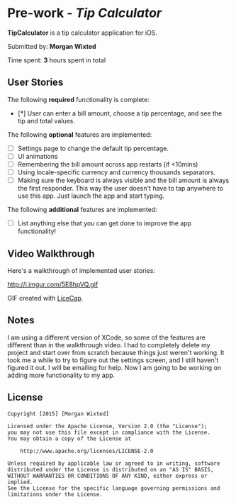 # Pre-work - *Tip Calculator*

**TipCalculator** is a tip calculator application for iOS.

Submitted by: **Morgan Wixted**

Time spent: **3** hours spent in total

## User Stories

The following **required** functionality is complete:
* [*] User can enter a bill amount, choose a tip percentage, and see the tip and total values.

The following **optional** features are implemented:
* [ ] Settings page to change the default tip percentage.
* [ ] UI animations
* [ ] Remembering the bill amount across app restarts (if <10mins)
* [ ] Using locale-specific currency and currency thousands separators.
* [ ] Making sure the keyboard is always visible and the bill amount is always the first responder. This way the user doesn't have to tap anywhere to use this app. Just launch the app and start typing.

The following **additional** features are implemented:

- [ ] List anything else that you can get done to improve the app functionality!

## Video Walkthrough 

Here's a walkthrough of implemented user stories:

<http://i.imgur.com/5E8hpVQ.gif>

GIF created with [LiceCap](http://www.cockos.com/licecap/).

## Notes

I am using a different version of XCode, so some of the features are different than in the walkthrough video. I had to completely delete my project and start over from scratch because things just weren't working. It took me a while to try to figure out the settings screen, and I still haven't figured it out. I will be emailing for help. Now I am going to be working on adding more functionality to my app.

## License

    Copyright [2015] [Morgan Wixted]

    Licensed under the Apache License, Version 2.0 (the "License");
    you may not use this file except in compliance with the License.
    You may obtain a copy of the License at

        http://www.apache.org/licenses/LICENSE-2.0

    Unless required by applicable law or agreed to in writing, software
    distributed under the License is distributed on an "AS IS" BASIS,
    WITHOUT WARRANTIES OR CONDITIONS OF ANY KIND, either express or implied.
    See the License for the specific language governing permissions and
    limitations under the License.

